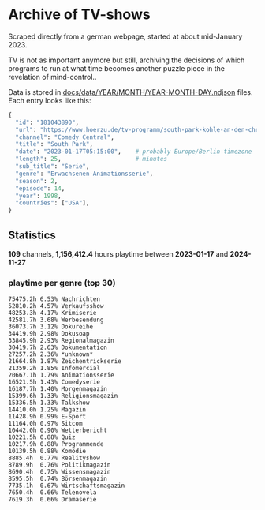 # Archive of TV-shows

Scraped directly from a german webpage, started at about mid-January 2023.

TV is not as important anymore but still, archiving the decisions of which programs to run at what time
becomes another puzzle piece in the revelation of mind-control.. 

Data is stored in [docs/data/YEAR/MONTH/YEAR-MONTH-DAY.ndjson](docs/data/) files. 
Each entry looks like this:

```python
{
  "id": "181043890", 
  "url": "https://www.hoerzu.de/tv-programm/south-park-kohle-an-den-chefkoch/bid_181043890/", 
  "channel": "Comedy Central", 
  "title": "South Park", 
  "date": "2023-01-17T05:15:00",    # probably Europe/Berlin timezone 
  "length": 25,                     # minutes 
  "sub_title": "Serie", 
  "genre": "Erwachsenen-Animationsserie", 
  "season": 2, 
  "episode": 14, 
  "year": 1998, 
  "countries": ["USA"],
}
```

## Statistics

**109** channels, **1,156,412.4** hours playtime between **2023-01-17** and **2024-11-27**


### playtime per genre (top 30)

    75475.2h 6.53% Nachrichten
    52810.2h 4.57% Verkaufsshow
    48253.3h 4.17% Krimiserie
    42581.7h 3.68% Werbesendung
    36073.7h 3.12% Dokureihe
    34419.9h 2.98% Dokusoap
    33845.9h 2.93% Regionalmagazin
    30419.7h 2.63% Dokumentation
    27257.2h 2.36% *unknown*
    21664.8h 1.87% Zeichentrickserie
    21359.2h 1.85% Infomercial
    20667.1h 1.79% Animationsserie
    16521.5h 1.43% Comedyserie
    16187.7h 1.40% Morgenmagazin
    15399.6h 1.33% Religionsmagazin
    15336.5h 1.33% Talkshow
    14410.0h 1.25% Magazin
    11428.9h 0.99% E-Sport
    11164.0h 0.97% Sitcom
    10442.0h 0.90% Wetterbericht
    10221.5h 0.88% Quiz
    10217.9h 0.88% Programmende
    10139.5h 0.88% Komödie
    8885.4h  0.77% Realityshow
    8789.9h  0.76% Politikmagazin
    8690.4h  0.75% Wissensmagazin
    8595.5h  0.74% Börsenmagazin
    7735.1h  0.67% Wirtschaftsmagazin
    7650.4h  0.66% Telenovela
    7619.3h  0.66% Dramaserie
